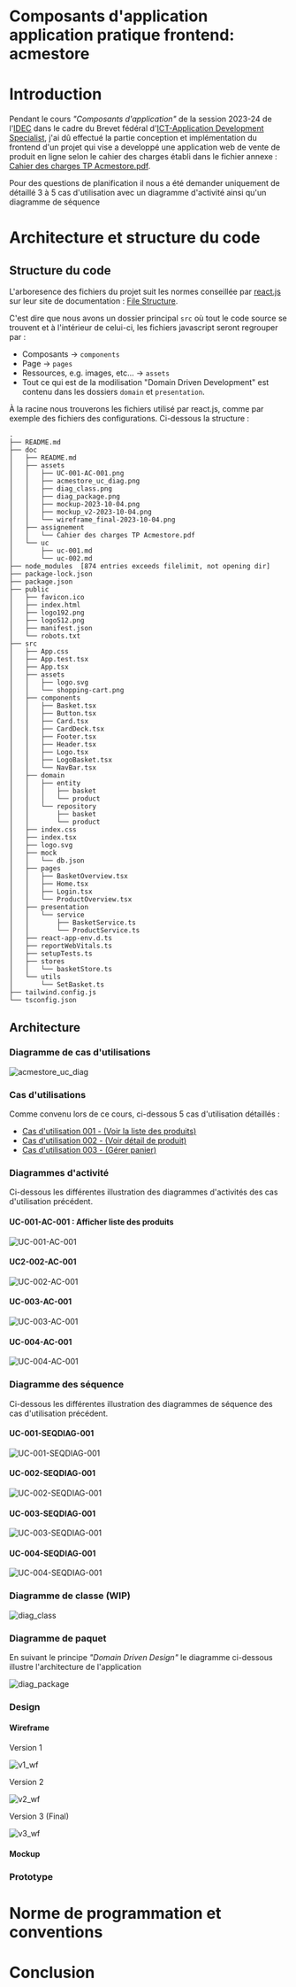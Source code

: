 # Composants d'application application pratique frontend: acmestore

# Introduction

Pendant le cours _"Composants d'application"_ de la session 2023-24 de l'[IDEC](https://idec.swiss) dans le cadre du Brevet fédéral d'[ICT-Application Development Specialist](https://www.ict-berufsbildung.ch/formation-continue/brevet-federal/ict-application-development-specialist), j'ai dû effectué la partie conception et implémentation du frontend d'un projet qui vise a developpé une application web de vente de produit en ligne selon le cahier des charges établi dans le fichier annexe : [Cahier des charges TP Acmestore.pdf](./assignements/Cahier%20des%20charges%20TP%20Acmestore.pdf).

Pour des questions de planification il nous a été demander uniquement de détaillé 3 à 5 cas d'utilisation avec un diagramme d'activité ainsi qu'un diagramme de séquence

# Architecture et structure du code

## Structure du code

L'arboresence des fichiers du projet suit les normes conseillée par [react.js](https://react.dev) sur leur site de documentation : [File Structure](https://legacy.reactjs.org/docs/faq-structure.html).

C'est dire que nous avons un dossier principal `src` où tout le code source se trouvent et à l'intérieur de celui-ci, les fichiers javascript seront regrouper par :

* Composants -> `components`
* Page -> `pages`
* Ressources, e.g. images, etc... -> `assets`
* Tout ce qui est de la modilisation "Domain Driven Development" est contenu dans les dossiers `domain` et `presentation`.

À la racine nous trouverons les fichiers utilisé par react.js, comme par exemple des fichiers des configurations. Ci-dessous la structure :

```
.
├── README.md
├── doc
│   ├── README.md
│   ├── assets
│   │   ├── UC-001-AC-001.png
│   │   ├── acmestore_uc_diag.png
│   │   ├── diag_class.png
│   │   ├── diag_package.png
│   │   ├── mockup-2023-10-04.png
│   │   ├── mockup_v2-2023-10-04.png
│   │   └── wireframe_final-2023-10-04.png
│   ├── assignement
│   │   └── Cahier des charges TP Acmestore.pdf
│   └── uc
│       ├── uc-001.md
│       └── uc-002.md
├── node_modules  [874 entries exceeds filelimit, not opening dir]
├── package-lock.json
├── package.json
├── public
│   ├── favicon.ico
│   ├── index.html
│   ├── logo192.png
│   ├── logo512.png
│   ├── manifest.json
│   └── robots.txt
├── src
│   ├── App.css
│   ├── App.test.tsx
│   ├── App.tsx
│   ├── assets
│   │   ├── logo.svg
│   │   └── shopping-cart.png
│   ├── components
│   │   ├── Basket.tsx
│   │   ├── Button.tsx
│   │   ├── Card.tsx
│   │   ├── CardDeck.tsx
│   │   ├── Footer.tsx
│   │   ├── Header.tsx
│   │   ├── Logo.tsx
│   │   ├── LogoBasket.tsx
│   │   └── NavBar.tsx
│   ├── domain
│   │   ├── entity
│   │   │   ├── basket
│   │   │   └── product
│   │   └── repository
│   │       ├── basket
│   │       └── product
│   ├── index.css
│   ├── index.tsx
│   ├── logo.svg
│   ├── mock
│   │   └── db.json
│   ├── pages
│   │   ├── BasketOverview.tsx
│   │   ├── Home.tsx
│   │   ├── Login.tsx
│   │   └── ProductOverview.tsx
│   ├── presentation
│   │   └── service
│   │       ├── BasketService.ts
│   │       └── ProductService.ts
│   ├── react-app-env.d.ts
│   ├── reportWebVitals.ts
│   ├── setupTests.ts
│   ├── stores
│   │   └── basketStore.ts
│   └── utils
│       └── SetBasket.ts
├── tailwind.config.js
└── tsconfig.json
```

## Architecture

### Diagramme de cas d'utilisations

![acmestore_uc_diag](./assets/acmestore_uc_diag.png)

### Cas d'utilisations

Comme convenu lors de ce cours, ci-dessous 5 cas d'utilisation détaillés :

* [Cas d'utilisation 001 - (Voir la liste des produits)](./uc/uc-001.md)
* [Cas d'utilisation 002 - (Voir détail de produit)](./uc/uc-002.md)
* [Cas d'utilisation 003 - (Gérer panier)](./uc/uc-003.md)

### Diagrammes d'activité

Ci-dessous les différentes illustration des diagrammes d'activités des cas d'utilisation précédent.

#### UC-001-AC-001 : Afficher liste des produits

![UC-001-AC-001](./assets/UC-001-AC-001.png)

#### UC2-002-AC-001

![UC-002-AC-001](./assets/UC-002-AC-001.png)

#### UC-003-AC-001

![UC-003-AC-001](./assets/UC-003-AC-001.png)

#### UC-004-AC-001

![UC-004-AC-001](./assets/UC-004-AC-001.png)

### Diagramme des séquence

Ci-dessous les différentes illustration des diagrammes de séquence des cas d'utilisation précédent.

#### UC-001-SEQDIAG-001

![UC-001-SEQDIAG-001](./assets/UC-001-SEQDIAG-001.png)

#### UC-002-SEQDIAG-001

![UC-002-SEQDIAG-001](./assets/UC-002-SEQDIAG-001.png)

#### UC-003-SEQDIAG-001

![UC-003-SEQDIAG-001](./assets/UC-003-SEQDIAG-001.png)

#### UC-004-SEQDIAG-001

![UC-004-SEQDIAG-001](./assets/UC-004-SEQDIAG-001.png)

### Diagramme de classe (WIP)

![diag_class](./assets/diag_class.png)

### Diagramme de paquet

En suivant le principe *"Domain Driven Design"* le diagramme ci-dessous illustre l'architecture de l'application

![diag_package](./assets/PACKAGE-DIAG.png)

### Design

#### Wireframe

Version 1 

![v1_wf](./assets/mockup-2023-10-04.png)


Version 2 

![v2_wf](./assets/mockup_v2-2023-10-04.png)


Version 3 (Final)

![v3_wf](./assets/wireframe_final-2023-10-04.png)

#### Mockup

### Prototype

# Norme de programmation et conventions

# Conclusion

